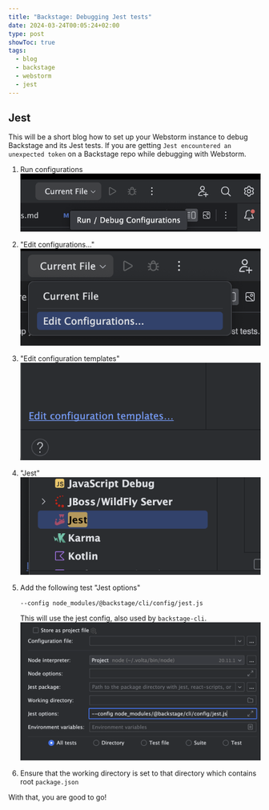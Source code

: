 ```yaml
---
title: "Backstage: Debugging Jest tests"
date: 2024-03-24T00:05:24+02:00
type: post
showToc: true
tags:
  - blog
  - backstage
  - webstorm
  - jest
---
```


## Jest

This will be a short blog how to set up your Webstorm instance to debug Backstage and its Jest tests.
If you are getting `Jest encountered an unexpected token` on a Backstage repo while debugging with Webstorm.

1. Run configurations
   ![run-configs](./images/run-configs.png)

2. "Edit configurations..."
   ![edit-configuration](./images/edit-config.png)

3. "Edit configuration templates"
   ![edit-template](./images/edit-template.png)

4. "Jest"
   ![jest](./images/jest.png)

5. Add the following test "Jest options"

   ```text title="Jest options"
   --config node_modules/@backstage/cli/config/jest.js
   ```

   This will use the jest config, also used by `backstage-cli`.
   ![options](./images/options.png)

6. Ensure that the working directory is set to that directory which contains root `package.json`

With that, you are good to go!
